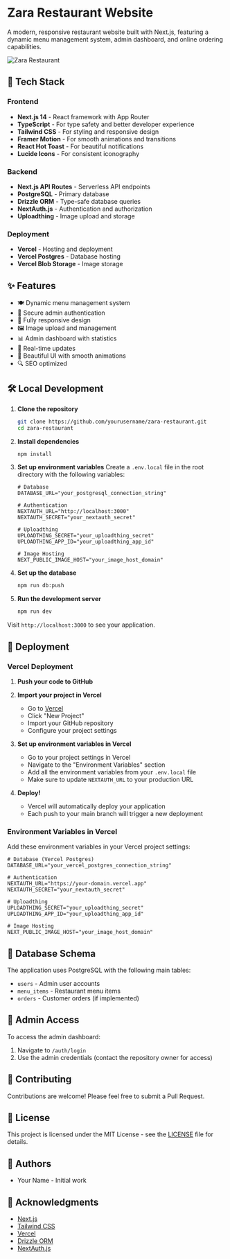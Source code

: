 # Zara Restaurant Website

A modern, responsive restaurant website built with Next.js, featuring a dynamic menu management system, admin dashboard, and online ordering capabilities.

![Zara Restaurant](public/images/restaurant-preview.jpg)

## 🚀 Tech Stack

### Frontend
- **Next.js 14** - React framework with App Router
- **TypeScript** - For type safety and better developer experience
- **Tailwind CSS** - For styling and responsive design
- **Framer Motion** - For smooth animations and transitions
- **React Hot Toast** - For beautiful notifications
- **Lucide Icons** - For consistent iconography

### Backend
- **Next.js API Routes** - Serverless API endpoints
- **PostgreSQL** - Primary database
- **Drizzle ORM** - Type-safe database queries
- **NextAuth.js** - Authentication and authorization
- **Uploadthing** - Image upload and storage

### Deployment
- **Vercel** - Hosting and deployment
- **Vercel Postgres** - Database hosting
- **Vercel Blob Storage** - Image storage

## ✨ Features

- 🍽️ Dynamic menu management system
- 🔐 Secure admin authentication
- 📱 Fully responsive design
- 🖼️ Image upload and management
- 📊 Admin dashboard with statistics
- 🔄 Real-time updates
- 🎨 Beautiful UI with smooth animations
- 🔍 SEO optimized

## 🛠️ Local Development

1. **Clone the repository**
   ```bash
   git clone https://github.com/yourusername/zara-restaurant.git
   cd zara-restaurant
   ```

2. **Install dependencies**
   ```bash
   npm install
   ```

3. **Set up environment variables**
   Create a `.env.local` file in the root directory with the following variables:
   ```env
   # Database
   DATABASE_URL="your_postgresql_connection_string"
   
   # Authentication
   NEXTAUTH_URL="http://localhost:3000"
   NEXTAUTH_SECRET="your_nextauth_secret"
   
   # Uploadthing
   UPLOADTHING_SECRET="your_uploadthing_secret"
   UPLOADTHING_APP_ID="your_uploadthing_app_id"
   
   # Image Hosting
   NEXT_PUBLIC_IMAGE_HOST="your_image_host_domain"
   ```

4. **Set up the database**
   ```bash
   npm run db:push
   ```

5. **Run the development server**
   ```bash
   npm run dev
   ```

Visit `http://localhost:3000` to see your application.

## 🚀 Deployment

### Vercel Deployment

1. **Push your code to GitHub**

2. **Import your project in Vercel**
   - Go to [Vercel](https://vercel.com)
   - Click "New Project"
   - Import your GitHub repository
   - Configure your project settings

3. **Set up environment variables in Vercel**
   - Go to your project settings in Vercel
   - Navigate to the "Environment Variables" section
   - Add all the environment variables from your `.env.local` file
   - Make sure to update `NEXTAUTH_URL` to your production URL

4. **Deploy!**
   - Vercel will automatically deploy your application
   - Each push to your main branch will trigger a new deployment

### Environment Variables in Vercel

Add these environment variables in your Vercel project settings:

```env
# Database (Vercel Postgres)
DATABASE_URL="your_vercel_postgres_connection_string"

# Authentication
NEXTAUTH_URL="https://your-domain.vercel.app"
NEXTAUTH_SECRET="your_nextauth_secret"

# Uploadthing
UPLOADTHING_SECRET="your_uploadthing_secret"
UPLOADTHING_APP_ID="your_uploadthing_app_id"

# Image Hosting
NEXT_PUBLIC_IMAGE_HOST="your_image_host_domain"
```

## 📝 Database Schema

The application uses PostgreSQL with the following main tables:

- `users` - Admin user accounts
- `menu_items` - Restaurant menu items
- `orders` - Customer orders (if implemented)

## 🔐 Admin Access

To access the admin dashboard:
1. Navigate to `/auth/login`
2. Use the admin credentials (contact the repository owner for access)

## 🤝 Contributing

Contributions are welcome! Please feel free to submit a Pull Request.

## 📄 License

This project is licensed under the MIT License - see the [LICENSE](LICENSE) file for details.

## 👥 Authors

- Your Name - Initial work

## 🙏 Acknowledgments

- [Next.js](https://nextjs.org/)
- [Tailwind CSS](https://tailwindcss.com/)
- [Vercel](https://vercel.com)
- [Drizzle ORM](https://orm.drizzle.team/)
- [NextAuth.js](https://next-auth.js.org/)
